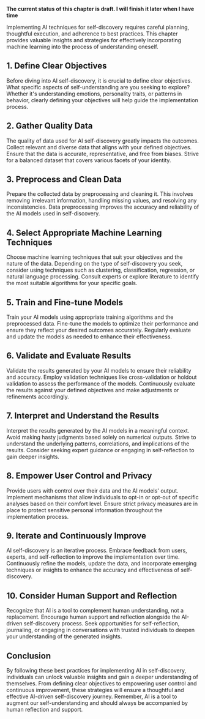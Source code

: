 **The current status of this chapter is draft. I will finish it later when I have time**

Implementing AI techniques for self-discovery requires careful planning, thoughtful execution, and adherence to best practices. This chapter provides valuable insights and strategies for effectively incorporating machine learning into the process of understanding oneself.

**1. Define Clear Objectives**
------------------------------

Before diving into AI self-discovery, it is crucial to define clear objectives. What specific aspects of self-understanding are you seeking to explore? Whether it's understanding emotions, personality traits, or patterns in behavior, clearly defining your objectives will help guide the implementation process.

**2. Gather Quality Data**
--------------------------

The quality of data used for AI self-discovery greatly impacts the outcomes. Collect relevant and diverse data that aligns with your defined objectives. Ensure that the data is accurate, representative, and free from biases. Strive for a balanced dataset that covers various facets of your identity.

**3. Preprocess and Clean Data**
--------------------------------

Prepare the collected data by preprocessing and cleaning it. This involves removing irrelevant information, handling missing values, and resolving any inconsistencies. Data preprocessing improves the accuracy and reliability of the AI models used in self-discovery.

**4. Select Appropriate Machine Learning Techniques**
-----------------------------------------------------

Choose machine learning techniques that suit your objectives and the nature of the data. Depending on the type of self-discovery you seek, consider using techniques such as clustering, classification, regression, or natural language processing. Consult experts or explore literature to identify the most suitable algorithms for your specific goals.

**5. Train and Fine-tune Models**
---------------------------------

Train your AI models using appropriate training algorithms and the preprocessed data. Fine-tune the models to optimize their performance and ensure they reflect your desired outcomes accurately. Regularly evaluate and update the models as needed to enhance their effectiveness.

**6. Validate and Evaluate Results**
------------------------------------

Validate the results generated by your AI models to ensure their reliability and accuracy. Employ validation techniques like cross-validation or holdout validation to assess the performance of the models. Continuously evaluate the results against your defined objectives and make adjustments or refinements accordingly.

**7. Interpret and Understand the Results**
-------------------------------------------

Interpret the results generated by the AI models in a meaningful context. Avoid making hasty judgments based solely on numerical outputs. Strive to understand the underlying patterns, correlations, and implications of the results. Consider seeking expert guidance or engaging in self-reflection to gain deeper insights.

**8. Empower User Control and Privacy**
---------------------------------------

Provide users with control over their data and the AI models' output. Implement mechanisms that allow individuals to opt-in or opt-out of specific analyses based on their comfort level. Ensure strict privacy measures are in place to protect sensitive personal information throughout the implementation process.

**9. Iterate and Continuously Improve**
---------------------------------------

AI self-discovery is an iterative process. Embrace feedback from users, experts, and self-reflection to improve the implementation over time. Continuously refine the models, update the data, and incorporate emerging techniques or insights to enhance the accuracy and effectiveness of self-discovery.

**10. Consider Human Support and Reflection**
---------------------------------------------

Recognize that AI is a tool to complement human understanding, not a replacement. Encourage human support and reflection alongside the AI-driven self-discovery process. Seek opportunities for self-reflection, journaling, or engaging in conversations with trusted individuals to deepen your understanding of the generated insights.

**Conclusion**
--------------

By following these best practices for implementing AI in self-discovery, individuals can unlock valuable insights and gain a deeper understanding of themselves. From defining clear objectives to empowering user control and continuous improvement, these strategies will ensure a thoughtful and effective AI-driven self-discovery journey. Remember, AI is a tool to augment our self-understanding and should always be accompanied by human reflection and support.
